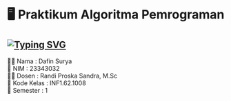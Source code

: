 # 🖥️ Praktikum Algoritma Pemrograman
<a href="https://git.io/typing-svg"><img src="https://readme-typing-svg.demolab.com?font=Century&weight=100&size=50&duration=2000&pause=1000&color=00FFFF&vCenter=true&random=false&width=1000&height=100&lines=Hi+There!;Welcome+to+My+Repository" alt="Typing SVG" /></a>
---
👨‍🎓 Nama       : Dafin Surya<br>
📑 NIM        : 23343032<br>
🧑‍🏫️ Dosen      : Randi Proska Sandra, M.Sc<br>
🏫 Kode Kelas : INF1.62.1008<br>
📒️ Semester   : 1<br>
